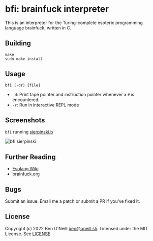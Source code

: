 # bfi: brainfuck interpreter

This is an interpreter for the Turing-complete esoteric programming language
brainfuck, written in C.


## Building

```
make
sudo make install
```

## Usage

```
bfi [-dr] [file]
```

* `-d`: Print tape pointer and instruction pointer whenever a `#` is encountered.
* `-r`: Run in interactive REPL mode

## Screenshots

`bfi` running [sierpinski.b](https://brainfuck.org/sierpinski.b)

![bfi sierpinski](https://oneill.sh/img/bfi-sierpinski.png)

## Further Reading

* [Esolang Wiki](https://esolangs.org/wiki/Brainfuck)
* [brainfuck.org](https://brainfuck.org/)

## Bugs

Submit an issue. Email me a patch or submit a PR if you've fixed it.

## License

Copyright (c) 2022 Ben O'Neill <ben@oneill.sh>. Licensed under the
MIT License. See [LICENSE](LICENSE).
